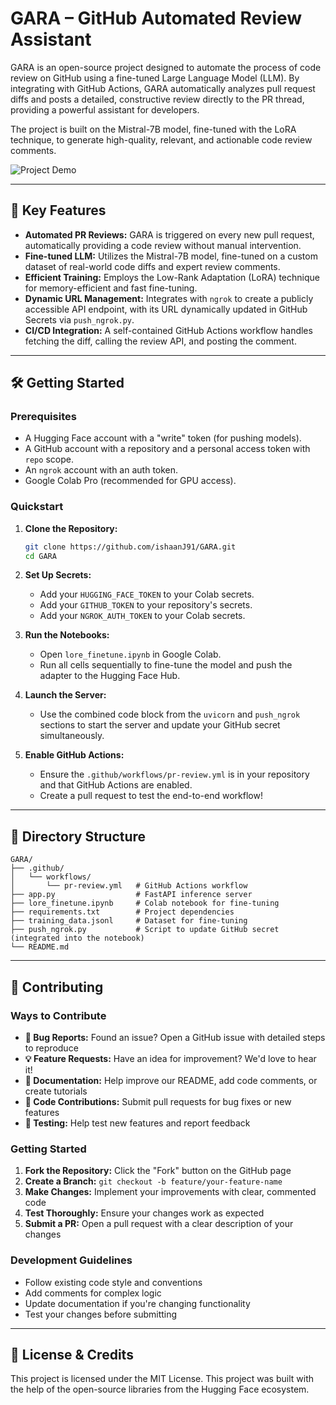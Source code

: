 # GARA – GitHub Automated Review Assistant

GARA is an open-source project designed to automate the process of code review on GitHub using a fine-tuned Large Language Model (LLM). By integrating with GitHub Actions, GARA automatically analyzes pull request diffs and posts a detailed, constructive review directly to the PR thread, providing a powerful assistant for developers.

The project is built on the Mistral-7B model, fine-tuned with the LoRA technique, to generate high-quality, relevant, and actionable code review comments.

![Project Demo](demo.gif)

---

## 🚀 Key Features

- **Automated PR Reviews:** GARA is triggered on every new pull request, automatically providing a code review without manual intervention.
- **Fine-tuned LLM:** Utilizes the Mistral-7B model, fine-tuned on a custom dataset of real-world code diffs and expert review comments.
- **Efficient Training:** Employs the Low-Rank Adaptation (LoRA) technique for memory-efficient and fast fine-tuning.
- **Dynamic URL Management:** Integrates with `ngrok` to create a publicly accessible API endpoint, with its URL dynamically updated in GitHub Secrets via `push_ngrok.py`.
- **CI/CD Integration:** A self-contained GitHub Actions workflow handles fetching the diff, calling the review API, and posting the comment.

---

## 🛠️ Getting Started

### Prerequisites

- A Hugging Face account with a "write" token (for pushing models).
- A GitHub account with a repository and a personal access token with `repo` scope.
- An `ngrok` account with an auth token.
- Google Colab Pro (recommended for GPU access).

### Quickstart

1. **Clone the Repository:**

   ```bash
   git clone https://github.com/ishaanJ91/GARA.git
   cd GARA
   ```

2. **Set Up Secrets:**

   - Add your `HUGGING_FACE_TOKEN` to your Colab secrets.
   - Add your `GITHUB_TOKEN` to your repository's secrets.
   - Add your `NGROK_AUTH_TOKEN` to your Colab secrets.

3. **Run the Notebooks:**

   - Open `lore_finetune.ipynb` in Google Colab.
   - Run all cells sequentially to fine-tune the model and push the adapter to the Hugging Face Hub.

4. **Launch the Server:**

   - Use the combined code block from the `uvicorn` and `push_ngrok` sections to start the server and update your GitHub secret simultaneously.

5. **Enable GitHub Actions:**
   - Ensure the `.github/workflows/pr-review.yml` is in your repository and that GitHub Actions are enabled.
   - Create a pull request to test the end-to-end workflow!

---

## 🌳 Directory Structure

```
GARA/
├── .github/
│   └── workflows/
│       └── pr-review.yml   # GitHub Actions workflow
├── app.py                  # FastAPI inference server
├── lore_finetune.ipynb     # Colab notebook for fine-tuning
├── requirements.txt        # Project dependencies
├── training_data.jsonl     # Dataset for fine-tuning
├── push_ngrok.py           # Script to update GitHub secret (integrated into the notebook)
└── README.md
```

---

## 🤝 Contributing

### Ways to Contribute

- **🐛 Bug Reports:** Found an issue? Open a GitHub issue with detailed steps to reproduce
- **💡 Feature Requests:** Have an idea for improvement? We'd love to hear it!
- **📝 Documentation:** Help improve our README, add code comments, or create tutorials
- **🔧 Code Contributions:** Submit pull requests for bug fixes or new features
- **🧪 Testing:** Help test new features and report feedback

### Getting Started

1. **Fork the Repository:** Click the "Fork" button on the GitHub page
2. **Create a Branch:** `git checkout -b feature/your-feature-name`
3. **Make Changes:** Implement your improvements with clear, commented code
4. **Test Thoroughly:** Ensure your changes work as expected
5. **Submit a PR:** Open a pull request with a clear description of your changes

### Development Guidelines

- Follow existing code style and conventions
- Add comments for complex logic
- Update documentation if you're changing functionality
- Test your changes before submitting

---

## 📄 License & Credits

This project is licensed under the MIT License.
This project was built with the help of the open-source libraries from the Hugging Face ecosystem.
